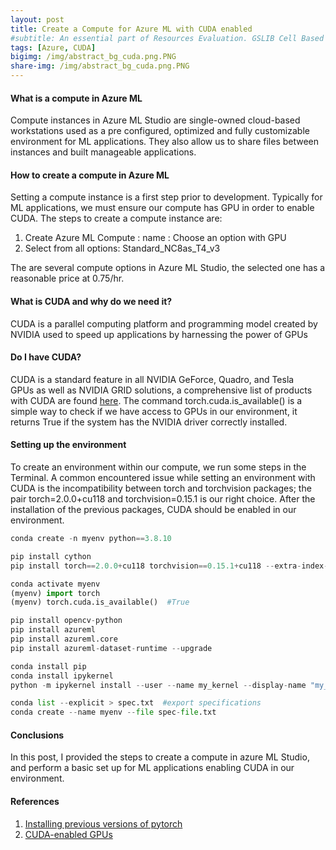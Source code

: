 ```yaml
---
layout: post
title: Create a Compute for Azure ML with CUDA enabled
#subtitle: An essential part of Resources Evaluation. GSLIB Cell Based Method.
tags: [Azure, CUDA]
bigimg: /img/abstract_bg_cuda.png.PNG
share-img: /img/abstract_bg_cuda.png.PNG
---
```


#### **What is a compute in Azure ML**
Compute instances in Azure ML Studio are single-owned cloud-based workstations used as a pre configured, optimized and fully customizable environment for ML applications. They also allow us to share files between instances and built manageable applications.

#### **How to create a compute in Azure ML**
Setting a compute instance is a first step prior to development. Typically for ML applications, we must ensure our compute has GPU in order to enable CUDA. The steps to create a compute instance are:
1. Create Azure ML Compute : name : Choose an option with GPU
2. Select from all options: Standard_NC8as_T4_v3 

The are several compute options in Azure ML Studio, the selected one has a reasonable price at 0.75/hr.
#### **What is CUDA and why do we need it?**
CUDA is a parallel computing platform and programming model created by NVIDIA used to speed up applications by harnessing the power of GPUs

#### **Do I have CUDA?**
CUDA is a standard feature in all NVIDIA GeForce, Quadro, and Tesla GPUs as well as NVIDIA GRID solutions, a comprehensive list of products with CUDA are found [here](https://developer.nvidia.com/cuda-gpus). The command torch.cuda.is_available() is a simple way to check if we have access to GPUs in our environment, it returns True if the system has the NVIDIA driver correctly installed.

#### **Setting up the environment**  
To create an environment within our compute, we run some steps in the Terminal. A common encountered issue while setting an environment with CUDA is the incompatibility between torch and torchvision packages; the pair torch=2.0.0+cu118 and torchvision=0.15.1 is our right choice. After the installation of the previous packages, CUDA should be enabled in our environment.  
```python
conda create -n myenv python==3.8.10

pip install cython
pip install torch==2.0.0+cu118 torchvision==0.15.1+cu118 --extra-index-url https://download.pytorch.org/whl/cu118

conda activate myenv
(myenv) import torch
(myenv) torch.cuda.is_available()  #True

pip install opencv-python
pip install azureml
pip install azureml.core
pip install azureml-dataset-runtime --upgrade

conda install pip
conda install ipykernel
python -m ipykernel install --user --name my_kernel --display-name "my_kernel_display" 

conda list --explicit > spec.txt  #export specifications
conda create --name myenv --file spec-file.txt 
```

#### **Conclusions**  
In this post, I provided the steps to create a compute in azure ML Studio, and perform a basic set up for ML applications enabling CUDA in our environment.  

#### References
1. [Installing previous versions of pytorch](https://pytorch.org/get-started/previous-versions/)  
2. [CUDA-enabled GPUs](https://developer.nvidia.com/cuda-gpus)